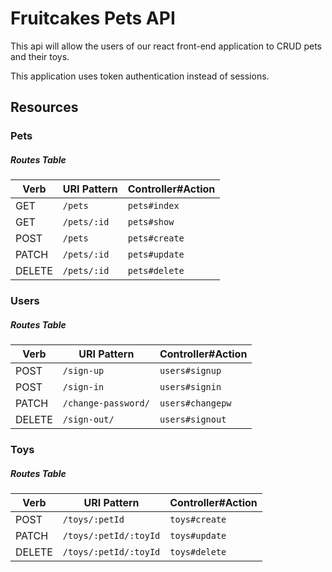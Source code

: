 # Fruitcakes Pets API

This api will allow the users of our react front-end application to CRUD pets and their toys.

This application uses token authentication instead of sessions.

## Resources

### Pets

##### Routes Table

| Verb   | URI Pattern | Controller#Action |
|--------|-------------|-------------------|
| GET   | `/pets`      | `pets#index`      |
| GET   | `/pets/:id`  | `pets#show`       |
| POST   | `/pets`     | `pets#create`     |
| PATCH  | `/pets/:id` | `pets#update`     |
| DELETE | `/pets/:id` | `pets#delete`     |

### Users

##### Routes Table

| Verb   | URI Pattern            | Controller#Action |
|--------|------------------------|-------------------|
| POST   | `/sign-up`             | `users#signup`    |
| POST   | `/sign-in`             | `users#signin`    |
| PATCH  | `/change-password/`    | `users#changepw`  |
| DELETE | `/sign-out/`           | `users#signout`   |

### Toys

##### Routes Table

| Verb   | URI Pattern           | Controller#Action |
|--------|-----------------------|-------------------|
| POST   | `/toys/:petId`        | `toys#create`     |
| PATCH  | `/toys/:petId/:toyId` | `toys#update`     |
| DELETE | `/toys/:petId/:toyId` | `toys#delete`     |